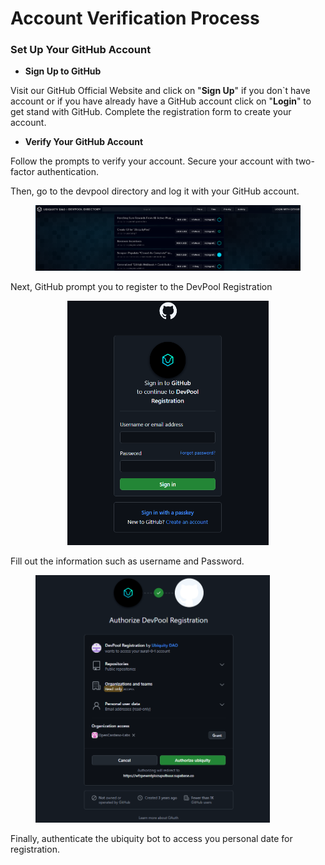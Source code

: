 # Account Verification Process

### Set Up Your GitHub Account

* **Sign Up to GitHub**

Visit our GitHub Official Website and click on "**Sign Up**" if you don\`t have account or if you have already have a GitHub account click on "**Login**" to get stand with GitHub. Complete the registration form to create your account.

* **Verify Your  GitHub Account**

Follow the prompts to verify your account. Secure your account with two-factor authentication.

Then, go to the devpool directory and log it with your GitHub account.

<figure><img src="../../.gitbook/assets/image.png" alt=""><figcaption></figcaption></figure>

Next, GitHub prompt you to register to the DevPool Registration&#x20;

<div align="center"><figure><img src="../../.gitbook/assets/image (1).png" alt="" width="322"><figcaption></figcaption></figure></div>

Fill out the information such as username and Password.

<figure><img src="../../.gitbook/assets/image (2).png" alt="" width="375"><figcaption></figcaption></figure>

Finally, authenticate the ubiquity bot to access you personal date for registration. &#x20;
